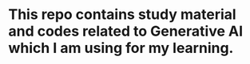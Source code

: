 # This repo contains study material and codes related to Generative AI which I am using for my learning.